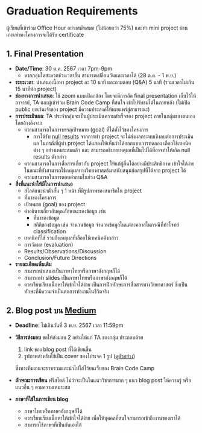 # Graduation Requirements

ผู้เรียนที่เข้าร่วม Office Hour อย่างสม่ำเสมอ (ไม่น้อยกว่า 75%) และทำ mini project ผ่านเกณฑ์ของโครงการจะได้รับ certificate

## 1. Final Presentation

- **Date/Time**: 30 ต.ค. 2567 เวลา 7pm-9pm
  - หากกลุ่มใดสะดวกช่วงเวลาอื่น สามารถเปลี่ยนวันและเวลาได้​ (28 ต.ค. - 1 พ.ย.)
- **ระยะเวลา**: นำเสนอเนื้อหา project ละ 10 นาที และถามตอบ (Q&A) 5 นาที (รวมเวลาไม่เกิน 15 นาทีต่อ project)
- **ช่องทางการนำเสนอ**: ใช้ zoom แบบเปิดกล้อง โดยจะมีการอัด final presentation เก็บไว้ให้อาจารย์, TA และผู้เข้าร่วม Brain Code Camp ที่สนใจ เข้าไปรับชมได้ในภายหลัง (ไม่เปิด public ยกเว้นเจ้าของ project มีความประสงค์ให้เผยแพร่สู่สาธารณะ)
- **การประเมินผล**: TA ประจำกลุ่มจะเป็นผู้ประเมินความสำเร็จของ project ภายในกลุ่มของตนเอง โดยอ้างอิงจาก
  - ความสามารถในการบรรลุเป้าหมาย (goal) ที่ได้ตั้งไว้ของโครงการ
    - การได้รับ [null results](https://en.wikipedia.org/wiki/Null_result) จากการทำ project จะไม่ส่งผลกระทบเชิงลบต่อการประเมินผล ในกรณีที่ผู้ทำ project ได้แสดงให้เห็นว่าได้ออกแบบการทดลอง เลือกใช้เทคนิคต่าง ๆ อย่างเหมาะสมแล้ว และ สามารถอธิบายเหตุผลที่เป็นไปได้ที่อาจทำให้เกิด null results ดังกล่าว
  - ความสามารถในการสื่อสารเกี่ยวกับ project ให้แก่ผู้อื่นได้อย่างมีประสิทธิภาพ เข้าใจได้ง่าย ในขณะที่ยังสามารถใช้เหตุผลทางวิทยาศาสตร์มาสนับสนุนข้อสรุปที่ได้จาก project ได้
  - ความสามารถในการตอบคำถามในช่วง Q&A
- **สิ่งที่แนะนำให้มีในการนำเสนอ**
  - สไลด์แนะนำตัวสั้น ๆ 1 หน้า ที่มีรูปภาพของสมาชิกใน project
  - ที่มาของโครงการ
  - เป้าหมาย (goal) ของ project
  - คำอธิบายเกี่ยวกับคุณลักษณะของข้อมูล เช่น
    - ที่มาของข้อมูล
    - สถิติของข้อมูล เช่น จำนวนข้อมูล จำนวนข้อมูลในแต่ละคลาสในกรณีที่ทำโจทย์ classification
  - เทคนิคที่ใช้ รวมถึงเหตุผลที่เลือกใช้เทคนิคดังกล่าว
  - การวัดผล (evaluation)
  - Results/Observations/Discussion
  - Conclusion/Future Directions
- **รายละเอียดเพิ่มเติม**
  - สามารถนำเสนอเป็นภาษาไทยหรือภาษาอังกฤษก็ได้
  - สามารถทำ slides เป็นภาษาไทยหรือภาษาอังกฤษก็ได้
  - ควรเรียบเรียงเนื้อหาให้เข้าใจได้ง่าย เป็นการฝึกทักษะการสื่อสารทางวิทยาศาสตร์ ซึ่งเป็นทักษะที่มีความจำเป็นต่อการทำงานในชีวิตจริง

## 2. Blog post บน [Medium](https://medium.com/)

- **Deadline**: ไม่เกินวันที่ 3 พ.ย. 2567 เวลา 11:59pm
- **วิธีการส่งมอบ** ขอให้ส่งมอบ 2 อย่างให้แก่ TA ของกลุ่ม ประกอบด้วย

  1. link ของ blog post ที่ได้เขียนขึ้น
  2. รูปภาพสำหรับใช้เป็น cover ของโปรเจค 1 รูป ([ดูตัวอย่าง](/PreviousOfferings/BCC2023/projects))

  ซึ่งทางทีมงานจะรวบรวมและนำไปใส่ไว้บนเว็บของ Brain Code Camp

- **ลักษณะการเขียน** ฟรีสไตล์ ไม่ว่าจะเป็นในแนววิชาการมาก ๆ แนว blog post ให้ความรู้ หรือ แนวอื่น ๆ ตามความเหมาะสม
- **ภาษาที่ใช้ในการเขียน blog**
  - ภาษาไทยหรือภาษาอังกฤษก็ได้
  - ควรเรียบเรียงเนื้อหาให้เข้าใจได้ง่าย เพื่อให้บุคคลที่สนใจสามารถเข้าถึงงานของเราได้
  - สามารถใช้ภาษาที่เป็นกันเองได้

<br><br>
